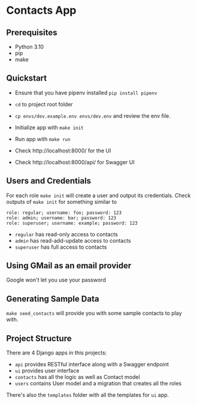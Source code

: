 # Contacts App

## Prerequisites
* Python 3.10
* pip
* make

## Quickstart
* Ensure that you have pipenv installed `pip install pipenv`
* `cd` to project root folder
* `cp envs/dev.example.env envs/dev.env` and review the env file.
* Initialize app with `make init`
* Run app with `make run`

* Check http://localhost:8000/ for the UI
* Check http://localhost:8000/api/ for Swagger UI

## Users and Credentials
For each role `make init` will create a user and output its credentials.
Check outputs of `make init` for something similar to
```
role: regular; username: foo; password: 123
role: admin; username: bar; password: 123
role: superuser; username: example; password: 123
```

* `regular` has read-only access to contacts
* `admin` has read-add-update access to contacts
* `superuser` has full access to contacts

## Using GMail as an email provider
Google won't let you use your password 

## Generating Sample Data
`make seed_contacts` will provide you with some sample contacts to play with. 


## Project Structure

There are 4 Django apps in this projects:
* `api` provides RESTful interface along with a Swagger endpoint
* `ui` provides user interface
* `contacts` has all the logic as well as Contact model
* `users` contains User model and a migration that creates all the roles

There's also the `templates` folder with all the templates for `ui` app.

